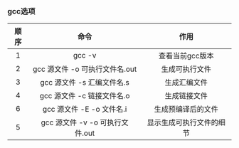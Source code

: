 ### gcc选项

| 顺序 |            命令             |           作用           |
| :--: | :-------------------------: | :----------------------: |
|  1   |           gcc -v            |     查看当前gcc版本      |
|  2   | gcc 源文件 -o 可执行文件名.out |      生成可执行文件      |
|  3   |  gcc 源文件 -s 汇编文件名.s  |       生成汇编文件       |
|  4   |  gcc 源文件 -c 链接文件名.o  |       生成链接文件       |
| 6 | gcc 源文件 -E -o 文件名.i | 生成预编译后的文件 |
|  5   | gcc  源文件 -v -o 可执行文件.out | 显示生成可执行文件的细节 |

